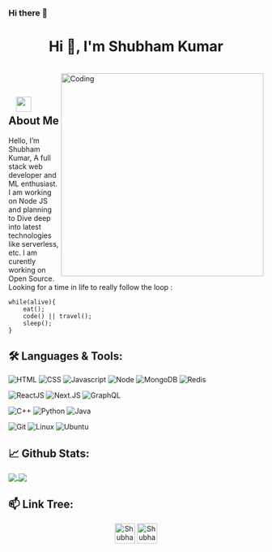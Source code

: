 ### Hi there 👋

<!--
**Shubham-Kumar-2000/Shubham-Kumar-2000** is a ✨ _special_ ✨ repository because its `README.md` (this file) appears on your GitHub profile.

Here are some ideas to get you started:

- 🔭 I’m currently working on ...
- 🌱 I’m currently learning ...
- 👯 I’m looking to collaborate on ...
- 🤔 I’m looking for help with ...
- 💬 Ask me about ...
- 📫 How to reach me: ...
- 😄 Pronouns: ...
- ⚡ Fun fact: ...
-->
<h1 align="center">Hi 👋, I'm Shubham Kumar</h1>

</br>
<img align="right" alt="Coding" width="400" src="https://media.giphy.com/media/Y4ak9Ki2GZCbJxAnJD/giphy.gif">
</br>

## &nbsp; &nbsp;<img src="https://media.giphy.com/media/WUlplcMpOCEmTGBtBW/giphy.gif" width="30"> **About Me**

Hello, I’m Shubham Kumar, A full stack web developer and ML enthusiast. I am working on Node JS and planning to Dive deep into latest technologies like serverless, etc. I am curently working on Open Source. Looking for a time in life to really follow the loop :

```
while(alive){
    eat();
    code() || travel();
    sleep();
}
```
## 🛠️ **Languages & Tools:**

![HTML](https://img.shields.io/badge/html%20-%23E34F26.svg?&style=for-the-badge&logo=html5&logoColor=white)
![CSS](https://img.shields.io/badge/css%20-%231572B6.svg?&style=for-the-badge&logo=css3&logoColor=white)
![Javascript](https://img.shields.io/badge/-Javascript-ffb400?style=for-the-badge&logo=javascript&logoColor=ffff3f)
![Node](https://img.shields.io/badge/-Node-blue?style=for-the-badge&logo=node.js)
![MongoDB](https://img.shields.io/badge/-MongoDB-green?style=for-the-badge&logo=mongodb)
![Redis](https://img.shields.io/badge/-Redis-white?style=for-the-badge&logo=redis)

![ReactJS](https://img.shields.io/badge/-ReactJS-blue?style=for-the-badge&logo=react)
![Next.JS](https://img.shields.io/badge/-NextJS-black?style=for-the-badge&logo=next.js)
![GraphQL](https://img.shields.io/badge/-GraphQL-violet?style=for-the-badge&logo=graphql)


![C++](https://img.shields.io/badge/c++%20-%2300599C.svg?&style=for-the-badge&logo=c%2B%2B&ogoColor=white)
![Python](https://img.shields.io/badge/-Python-red?style=for-the-badge&logo=python)
![Java](https://img.shields.io/badge/-Java-ffb400?style=for-the-badge&logo=java&logoColor=ffff3f)

![Git](https://img.shields.io/badge/git%20-%23F05033.svg?&style=for-the-badge&logo=git&logoColor=white)
![Linux](https://img.shields.io/badge/-linux-772953?style=for-the-badge&logo=linux)
![Ubuntu](https://img.shields.io/badge/-Ubuntu-orange?style=for-the-badge&logo=ubuntu)

## 📈 **Github Stats:**

<a href="https://github.com/Shubham-Kumar-2000">
<img align="center" src="https://github-readme-stats.vercel.app/api?username=Shubham-Kumar-2000&show_icons=true&include_all_commits=true&theme=blue-green&count_private=true">
</a>


<a href="https://github.com/Shubham-Kumar-2000/github-readme-stats">
<img align="center" src="https://github-readme-stats.anuraghazra1.vercel.app/api/top-langs/?username=Shubham-Kumar-2000&layout=Demo&theme=blue-green" />
</a>

## 📫 **Link Tree:**
<p align="center">
<a href="https://www.linkedin.com/in/shubham-kumar-127a77169/" target="blank"><img align="center" src="https://cdn.jsdelivr.net/npm/simple-icons@3.0.1/icons/linkedin.svg" alt="Shubham-Kumar-2000" height="40" width="40" /></a>     
<a href="mailto:shukhu10@gmail.com" target="blank"><img align="center" src="https://cdn.jsdelivr.net/npm/simple-icons@3.0.1/icons/gmail.svg" alt="Shubham-Kumar-2000" height="40" width="40" /></a>



